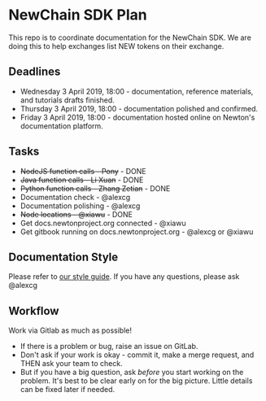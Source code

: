 # NewChain SDK Plan

This repo is to coordinate documentation for the NewChain SDK. We are doing this to help exchanges list NEW tokens on their exchange.


## Deadlines

* Wednesday 3 April 2019, 18:00 - documentation, reference materials, and tutorials drafts finished.
* Thursday 3 April 2019, 18:00 - documentation polished and confirmed.
* Friday 3 April 2019, 18:00 - documentation hosted online on Newton's documentation platform.

## Tasks

* ~~NodeJS function calls - Pony~~ - DONE
* ~~Java function calls - Li Xuan~~ - DONE
* ~~Python function calls - Zhang Zetian~~ - DONE
* Documentation check - @alexcg
* Documentation polishing - @alexcg
* ~~Node locations - @xiawu~~ - DONE
* Get docs.newtonproject.org connected - @xiawu
* Get gitbook running on docs.newtonproject.org - @alexcg or @xiawu

## Documentation Style

Please refer to [our style guide](example_doc.md). If you have any questions, please ask @alexcg

## Workflow

Work via Gitlab as much as possible!

* If there is a problem or bug, raise an issue on GitLab.
* Don't ask if your work is okay - commit it, make a merge request, and THEN ask your team to check.
* But if you have a big question, ask *before* you start working on the problem. It's best to be clear early on for the big picture. Little details can be fixed later if needed.
